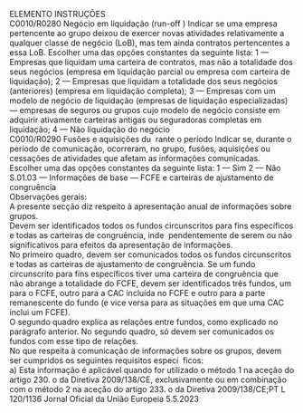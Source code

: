  
ELEMENTO  INSTRUÇÕES  
C0010/R0280  Negócio em liquidação 
(run-off ) Indicar se uma empresa pertencente ao grupo deixou de exercer novas atividades 
relativamente a qualquer classe de negócio (LoB), mas tem ainda contratos pertencentes 
a essa LoB. 
Escolher uma das opções constantes da seguinte lista: 
1 — Empresas que liquidam uma carteira de contratos, mas não a totalidade dos seus 
negócios (empresa em liquidação parcial ou empresa com carteira de liquidação); 
2 — Empresas que liquidam a totalidade dos seus negócios (anteriores) (empresa em 
liquidação completa); 
3 — Empresas com um modelo de negócio de liquidação (empresas de liquidação 
especializadas) — empresas de seguros ou grupos cujo modelo de negócio consiste 
em adquirir ativamente carteiras antigas ou seguradoras completas em liquidação; 
4 — Não liquidação do negócio  
C0010/R0290  Fusões e aquisições du ­
rante o período  Indicar se, durante o período de comunicação, ocorreram, no grupo, fusões, aquisições 
ou cessações de atividades que afetam as informações comunicadas. 
Escolher uma das opções constantes da seguinte lista: 
1 — Sim 
2 — Não  
S.01.03 — Informações de base — FCFE e carteiras de ajustamento de congruência  
Observações gerais:  
A presente secção diz respeito à apresentação anual de informações sobre grupos.  
Devem ser identificados todos os fundos circunscritos para fins específicos e todas as carteiras de congruência, inde ­
pendentemente de serem ou não significativos para efeitos da apresentação de informações.  
No primeiro quadro, devem ser comunicados todos os fundos circunscritos e todas as carteiras de ajustamento de 
congruência. Se um fundo circunscrito para fins específicos tiver uma carteira de congruência que não abrange a 
totalidade do FCFE, devem ser identificados três fundos, um para o FCFE, outro para a CAC incluída no FCFE e outro 
para a parte remanescente do fundo (e vice versa para as situações em que uma CAC inclui um FCFE).  
O segundo quadro explica as relações entre fundos, como explicado no parágrafo anterior. No segundo quadro, só 
devem ser comunicados os fundos com esse tipo de relações.  
No que respeita à comunicação de informações sobre os grupos, devem ser cumpridos os seguintes requisitos especí ­
ficos:  
a) Esta informação é aplicável quando for utilizado o método 1 na aceção do artigo 230.  o da Diretiva 2009/138/CE, 
exclusivamente ou em combinação com o método 2 na aceção do artigo 233.  o da Diretiva 2009/138/CE;PT  L 120/1136 Jornal Oficial da União Europeia 5.5.2023